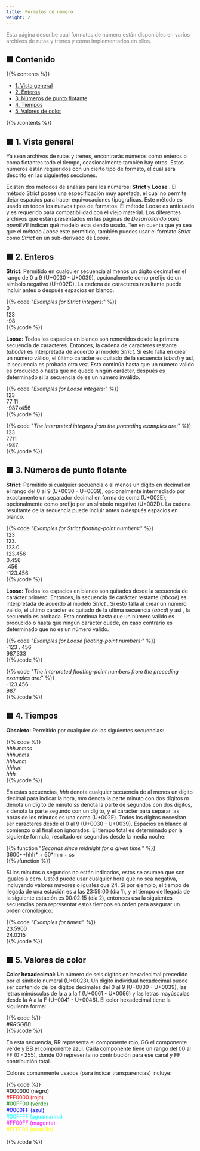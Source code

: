 ```yaml
---
title: Formatos de número
weight: 2
---
```


<font color="Gray">Esta página describe cual formatos de número están disponibles en varios archivos de rutas y trenes y cómo implementarlos en ellos. </font>

## ■ Contenido

{{% contents %}}

- [1. Vista general](#overview)
- [2. Enteros](#integers)
- [3. Números de punto flotante](#floating)
- [4. Tiempos](#times)
- [5. Valores de color](#colors)

{{% /contents %}}

## <a name="overview"></a>■ 1. Vista general

Ya sean archivos de rutas y trenes, encontrarás números como enteros o coma flotantes todo el tiempo, ocasionalmente también hay otros. Estos números están requeridos con un cierto tipo de formato, el cual será descrito en las siguientes secciones.

Existen dos métodos de análisis para los números: **Strict** y **Loose** . El método Strict posee una especificación muy apretada, el cual no permite dejar espacios para hacer equivocaciones tipográficas. Este método es usado en todos los nuevos tipos de formatos. El método Loose es anticuado y es requerido para compatibilidad con el viejo material. Los diferentes archivos que están presentados en las páginas de *Desarrollando para openBVE* indican qué modelo esta siendo usado. Ten en cuenta que ya sea que el método *Loose* este permitido, también puedes usar el formato *Strict* como *Strict* en un sub-derivado de *Loose*.

## <a name="integers"></a>■ 2. Enteros

**Strict:** Permitido en cualquier secuencia al menos un dígito decimal en el rango de 0 a 9 (U+0030 - U+0039), opcionalmente como prefijo de un símbolo negativo (U+002D). La cadena de caracteres resultante puede incluir antes o después espacios en blanco.

{{% code "*Examples for Strict integers:*" %}}  
0  
123  
-98  
{{% /code %}}

**Loose:** Todos los espacios en blanco son removidos desde la primera secuencia de caracteres. Entonces, la cadena de caracteres restante (*abcde*) es interpretada de acuerdo al modelo *Strict*. Si esto falla en crear un número válido, el último carácter es quitado de la secuencia (*abcd*) y así, la secuencia es probada otra vez. Esto continúa hasta que un número valido es producido o hasta que no quede ningún carácter, después es determinado si la secuencia de es un número inválido.

{{% code "*Examples for Loose integers:*" %}}  
123  
77 11  
-987x456  
{{% /code %}}

{{% code "*The interpreted integers from the preceding examples are:*" %}}  
123  
7711  
-987  
{{% /code %}}

## <a name="floating"></a>■ 3. Números de punto flotante

**Strict:** Permitido si cualquier secuencia o al menos un dígito en decimal en el rango del 0 al 9 (U+0030 - U+0039), opcionalmente intermediado por exactamente un separador decimal en forma de coma (U+002E), opcionalmente como prefijo por un símbolo negativo (U+002D). La cadena resultante de la secuencia puede incluir antes o después espacios en blanco.

{{% code "*Examples for Strict floating-point numbers:*" %}}  
123  
123\.  
123.0  
123.456  
0.456  
\.456  
-123.456  
{{% /code %}} 

**Loose:** Todos los espacios en blanco son quitados desde la secuencia de carácter primero. Entonces, la secuencia de carácter restante (*abcde*) es interpretada de acuerdo al modelo *Strict* . Si esto falla al crear un número valido, el ultimo carácter es quitado de la ultima secuencia (*abcd*) y así , la secuencia es probada. Esto continua hasta que un número valido es producido o hasta que ningún carácter quede, en caso contrario es determinado que no es un número valido.

{{% code "*Examples for Loose floating-point numbers:*" %}}  
-123 . 456  
987,333  
{{% /code %}}  

{{% code "*The interpreted floating-point numbers from the preceding examples are:*" %}}  
-123.456  
987  
{{% /code %}}

## <a name="times"></a>■ 4. Tiempos

**Obsoleto:** Permitido por cualquier de las siguientes secuencias:

{{% code %}}  
*hhh*__.__*mmss*  
*hhh*__.__*mms*  
*hhh*__.__*mm*  
*hhh*__.__*m*  
*hhh*  
{{% /code %}}

En estas secuencias, *hhh* denota cualquier secuencia de al menos un dígito decimal para indicar la hora, *mm* denota la parte minuto con dos dígitos *m* denota un dígito de minuto *ss* denota la parte de segundos con dos dígitos, *s* denota la parte segundo con un dígito, y el carácter para separar las horas de los minutos es una coma (U+002E). Todos los dígitos necesitan ser caracteres desde el 0 al 9 (U+0030 - U+0039). Espacios en blanco al comienzo o al final son ignorados. El tiempo total es determinado por la siguiente formula, resultado en segundos desde la media noche: 

{{% function "*Seconds since midnight for a given time:*" %}}  
3600**hhh* + 60*mm + *ss*  
{{% /function %}}

Si los minutos o segundos no están indicados, estos se asumen que son iguales a cero. Usted puede usar cualquier hora que no sea negativa, incluyendo valores mayores o iguales que 24. Si por ejemplo, el tiempo de llegada de una estación es a las 23:59:00 (día 1), y el tiempo de llegada de la siguiente estación es 00:02:15 (día 2), entonces usa la siguientes secuencias para representar estos tiempos en orden para asegurar un orden cronológico:

{{% code "*Examples for times:*" %}}  
23.5900  
24.0215  
{{% /code %}}

## <a name="colors"></a>■ 5. Valores de color

**Color hexadecimal:** Un número de seis dígitos en hexadecimal precedido por el símbolo numeral (U+0023). Un dígito individual hexadecimal puede ser contenido de los dígitos decimales del 0 al 9 (U+0030 - U+0039), las letras minúsculas de la a a la f (U+0061 - U+0066) y las letras mayúsculas desde la A a la F (U+0041 - U+0046). El color hexadecimal tiene la siguiente forma:

{{% code %}}  
\#*RRGGBB*  
{{% /code %}}

En esta secuencia, RR representa el componente rojo, GG el componente verde y BB el componente azul. Cada componente tiene un rango del 00 al FF (0 - 255), donde 00 representa no contribución para ese canal y  FF contribución total.

Colores comúnmente usados (para indicar transparencias) incluye:

{{% code %}}  
<font color="Black">#000000 (negro)</font>  
<font color="Red">#FF0000 (rojo)</font>  
<font color="Green">#00FF00 (verde)</font>  
<font color="Blue">#0000FF (azul)</font>  
<font color="Cyan">#00FFFF (aguamarina)</font>  
<font color="Magenta">#FF00FF (magenta)</font>  
<font color="Yellow">#FFFF00 (amarillo)</font>  
<font color="White">#FFFFFF (blanco)</font>  
{{% /code %}}
